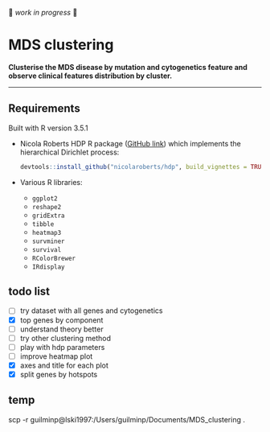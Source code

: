 :construction: *work in progress* :construction:


# MDS clustering

**Clusterise the MDS disease by mutation and cytogenetics feature and observe clinical features distribution by cluster.**

***


## Requirements

Built with R version 3.5.1

- Nicola Roberts HDP R package ([GitHub link](https://github.com/nicolaroberts/hdp)) which implements the hierarchical Dirichlet process:  
    ```R
    devtools::install_github("nicolaroberts/hdp", build_vignettes = TRUE)
    ```

- Various R libraries:
    - `ggplot2`
    - `reshape2`
    - `gridExtra`
    - `tibble`
    - `heatmap3`
    - `survminer`
    - `survival`
    - `RColorBrewer`
    - `IRdisplay`


## todo list

- [ ] try dataset with all genes and cytogenetics
- [x] top genes by component
- [ ] understand theory better
- [ ] try other clustering method
- [ ] play with hdp parameters
- [ ] improve heatmap plot
- [x] axes and title for each plot
- [x] split genes by hotspots

## temp

scp -r guilminp@lski1997:/Users/guilminp/Documents/MDS_clustering .
